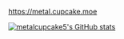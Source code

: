 https://metal.cupcake.moe

[![metalcupcake5's GitHub stats](https://github-readme-stats.vercel.app/api?username=metalcupcake5&count_private=true&show_icons=true&theme=city_lights)](https://github.com/anuraghazra/github-readme-stats)
